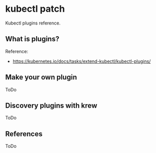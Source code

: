 # kubectl patch

Kubectl plugins reference.

## What is plugins?

Reference:
- https://kubernetes.io/docs/tasks/extend-kubectl/kubectl-plugins/

## Make your own plugin

ToDo

## Discovery plugins with krew

ToDo

## References

ToDo

